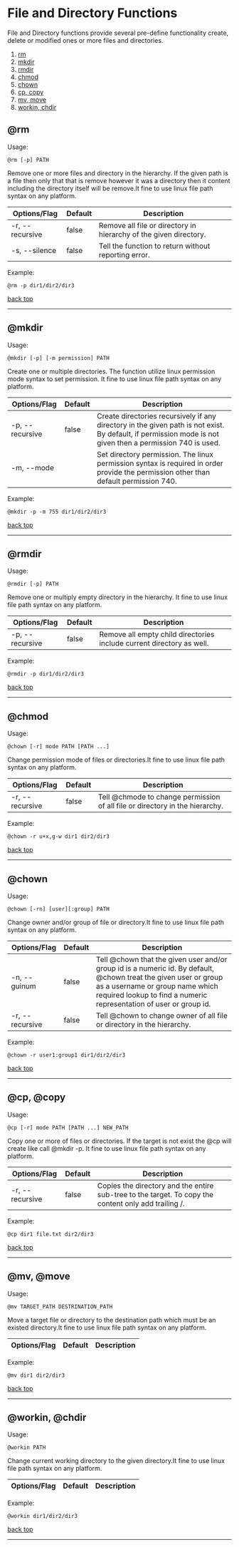 # File and Directory Functions

File and Directory functions provide several pre-define functionality create, delete or modified ones or more files and directories.

1. [rm](#rm)
2. [mkdir](#mkdir)
3. [rmdir](#rmdir)
4. [chmod](#chmod)
5. [chown](#chown)
6. [cp, copy](#cp-copy)
7. [mv, move](#mv-move)
8. [workin, chdir](#workin-chdir)
## @rm

Usage:
```cook
@rm [-p] PATH
```

Remove one or more files and directory in the hierarchy. If the given path is a file then only that that is remove       however it was a directory then it content including the directory itself will be remove.It fine to use linux file path syntax on any platform.

| Options/Flag | Default | Description |
| --- | --- | --- |
| -r, --recursive | false | Remove all file or directory in hierarchy of the given directory. |
| -s, --silence | false | Tell the function to return without reporting error. |

Example:

```cook
@rm -p dir1/dir2/dir3
```
[back top](#file-and-directory-functions)

---

## @mkdir

Usage:
```cook
@mkdir [-p] [-m permission] PATH
```

Create one or multiple directories. The function utilize linux permission mode syntax to set permission. It fine to use linux file path syntax on any platform.

| Options/Flag | Default | Description |
| --- | --- | --- |
| -p, --recursive | false | Create directories recursively if any directory in the given path is not exist.        By default, if permission mode is not given then a permission 740 is used. |
| -m, --mode |  | Set directory permission. The linux permission syntax is required in order provide the permission other than default permission 740. |

Example:

```cook
@mkdir -p -m 755 dir1/dir2/dir3
```
[back top](#file-and-directory-functions)

---

## @rmdir

Usage:
```cook
@rmdir [-p] PATH
```

Remove one or multiply empty directory in the hierarchy. It fine to use linux file path syntax on any platform.

| Options/Flag | Default | Description |
| --- | --- | --- |
| -p, --recursive | false | Remove all empty child directories include current directory as well. |

Example:

```cook
@rmdir -p dir1/dir2/dir3
```
[back top](#file-and-directory-functions)

---

## @chmod

Usage:
```cook
@chown [-r] mode PATH [PATH ...]
```

Change permission mode of files or directories.It fine to use linux file path syntax on any platform.

| Options/Flag | Default | Description |
| --- | --- | --- |
| -r, --recursive | false | Tell @chmode to change permission of all file or directory in the hierarchy. |

Example:

```cook
@chown -r u+x,g-w dir1 dir2/dir3
```
[back top](#file-and-directory-functions)

---

## @chown

Usage:
```cook
@chown [-rn] [user][:group] PATH
```

Change owner and/or group of file or directory.It fine to use linux file path syntax on any platform.

| Options/Flag | Default | Description |
| --- | --- | --- |
| -n, --guinum | false | Tell @chown that the given user and/or group id is a numeric id.                 By default, @chown treat the given user or group as a username or group name                which required lookup to find a numeric representation of user or group id. |
| -r, --recursive | false | Tell @chown to change owner of all file or directory in the hierarchy. |

Example:

```cook
@chown -r user1:group1 dir1/dir2/dir3
```
[back top](#file-and-directory-functions)

---

## @cp, @copy

Usage:
```cook
@cp [-r] mode PATH [PATH ...] NEW_PATH
```

Copy one or more of files or directories. If the target is not exist the @cp will create like call @mkdir -p. It fine to use linux file path syntax on any platform.

| Options/Flag | Default | Description |
| --- | --- | --- |
| -r, --recursive | false | Copies the directory and the entire sub-tree to the target. To copy the content only add trailing /. |

Example:

```cook
@cp dir1 file.txt dir2/dir3
```
[back top](#file-and-directory-functions)

---

## @mv, @move

Usage:
```cook
@mv TARGET_PATH DESTRINATION_PATH
```

Move a target file or directory to the destination path which must be an existed directory.It fine to use linux file path syntax on any platform.

| Options/Flag | Default | Description |
| --- | --- | --- |

Example:

```cook
@mv dir1 dir2/dir3
```
[back top](#file-and-directory-functions)

---

## @workin, @chdir

Usage:
```cook
@workin PATH
```

Change current working directory to the given directory.It fine to use linux file path syntax on any platform.

| Options/Flag | Default | Description |
| --- | --- | --- |

Example:

```cook
@workin dir1/dir2/dir3
```
[back top](#file-and-directory-functions)

---

